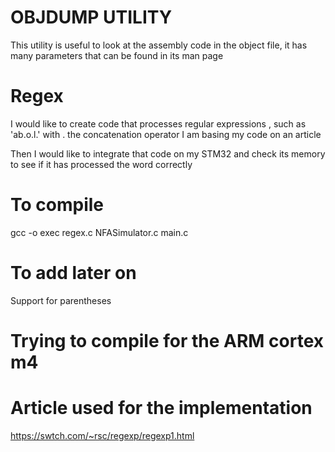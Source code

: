 # OBJDUMP UTILITY

This utility is useful to look at the assembly code in the object file, it has many parameters that can be found in its man page

# Regex

I would like to create code that processes regular expressions , such as 'ab.o.l.' with . the concatenation operator 
I am basing my code on an article

Then I would like to integrate that code on my STM32 and check its memory to see if it has processed the word correctly

# To compile 

gcc -o exec regex.c NFASimulator.c main.c

# To add later on
Support for parentheses

# Trying to compile for the ARM cortex m4

# Article used for the implementation
https://swtch.com/~rsc/regexp/regexp1.html